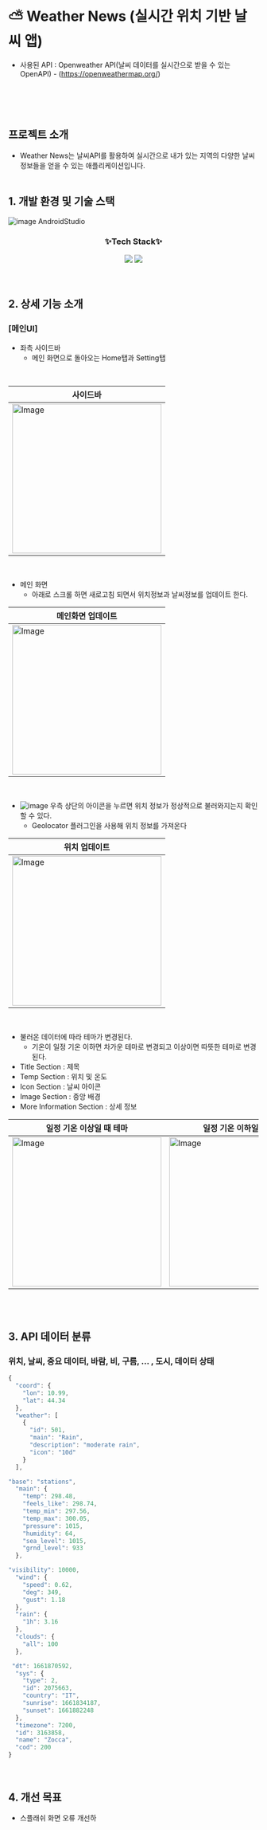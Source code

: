 # ⛅ Weather News (실시간 위치 기반 날씨 앱)
* 사용된 API : Openweather API(날씨 데이터를 실시간으로 받을 수 있는 OpenAPI) - (https://openweathermap.org/)<br><br><br><br><br>
## 프로젝트 소개
* Weather News는 날씨API를 활용하여 실시간으로 내가 있는 지역의 다양한 날씨 정보들을 얻을 수 있는 애플리케이션입니다.<br><br>
## 1. 개발 환경 및 기술 스택
![image](https://github.com/user-attachments/assets/a639c7ff-5790-402d-ac26-734a52d9faba)
AndroidStudio
<div align="center"><h3>✨Tech Stack✨</h3></div>
<div align="center">
<img src="https://img.shields.io/badge/Dart-0175C2?style=for-the-badge&logo=Dart&logoColor=black">
<img src="https://img.shields.io/badge/Flutter-02569B?style=for-the-badge&logo=Flutter&logoColor=black">
</div><br><br>

## 2. 상세 기능 소개
### [메인UI]
- 좌측 사이드바
  - 메인 화면으로 돌아오는 Home탭과 Setting탭
<br>

| 사이드바 |
|-----------|
|<img src="https://github.com/user-attachments/assets/c87dde43-3593-47a4-b21f-fe6dd2f0b9aa" alt="Image" width="300" />|

<br>

- 메인 화면
  - 아래로 스크롤 하면 새로고침 되면서 위치정보과 날씨정보를 업데이트 한다.

| 메인화면 업데이트 |
|-----------|
|<img src="https://github.com/user-attachments/assets/32a104a2-2847-4502-9e35-340889cb0bcc" alt="Image" width="300" />|

<br>

- ![image](https://github.com/user-attachments/assets/a9788d54-73e6-4009-969e-8eeaae1fd57e)
우측 상단의 아이콘을 누르면 위치 정보가 정상적으로 불러와지는지 확인할 수 있다.
  - Geolocator 플러그인을 사용해 위치 정보를 가져온다

| 위치 업데이트 |
|-----------|
|<img src="https://github.com/user-attachments/assets/bfa6b611-990e-4e8b-960a-c39948b7e890" alt="Image" width="300" />|

<br>

- 불러온 데이터에 따라 테마가 변경된다.
  - 기온이 일정 기온 이하면 차가운 테마로 변경되고 이상이면 따뜻한 테마로 변경된다.
- Title Section : 제목
- Temp Section : 위치 및 온도
- Icon Section : 날씨 아이콘
- Image Section : 중앙 배경
- More Information Section : 상세 정보

| 일정 기온 이상일 때 테마 | 일정 기온 이하일 때 테마|
|--------------------------|--------------------------|
|<img src="https://github.com/user-attachments/assets/b2f77e5a-b9c9-4c99-8758-32a9beaec371" alt="Image" width="300" />|<img src="https://github.com/user-attachments/assets/c0c15f26-b7d7-4ebe-96a2-0f36394c4355" alt="Image" width="300" />|

<br><br>

## 3. API 데이터 분류
### 위치, 날씨, 중요 데이터, 바람, 비, 구름, ... , 도시, 데이터 상태

```javascript
{
  "coord": {
    "lon": 10.99,
    "lat": 44.34
  },
  "weather": [
    {
      "id": 501,
      "main": "Rain",
      "description": "moderate rain",
      "icon": "10d"
    }
  ],
```
```javascript
"base": "stations",
  "main": {
    "temp": 298.48,
    "feels_like": 298.74,
    "temp_min": 297.56,
    "temp_max": 300.05,
    "pressure": 1015,
    "humidity": 64,
    "sea_level": 1015,
    "grnd_level": 933
  },
```
```javascript
"visibility": 10000,
  "wind": {
    "speed": 0.62,
    "deg": 349,
    "gust": 1.18
  },
  "rain": {
    "1h": 3.16
  },
  "clouds": {
    "all": 100
  },
```
```javascript
 "dt": 1661870592,
  "sys": {
    "type": 2,
    "id": 2075663,
    "country": "IT",
    "sunrise": 1661834187,
    "sunset": 1661882248
  },
  "timezone": 7200,
  "id": 3163858,
  "name": "Zocca",
  "cod": 200
}
```

<br>

## 4. 개선 목표
- 스플래쉬 화면 오류 개선하
